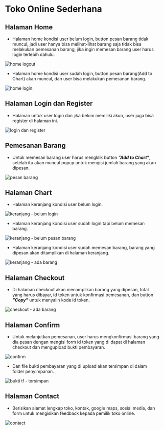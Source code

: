 # Toko Online Sederhana

## Halaman Home

- Halaman home kondisi user belum login, button pesan barang tidak muncul, jadi user hanya bisa melihat-lihat barang saja tidak bisa melakukan pemesanan barang, jika ingin memesan barang user harus login terlebih dahulu.

![home logout](https://user-images.githubusercontent.com/92837751/194980808-83ff8a4c-c834-430e-8487-0be677b82520.jpg)

- Halaman home kondisi user sudah login, button pesan barang(Add to Chart) akan muncul,  dan user bisa melakukan pemesanan barang.

![home login](https://user-images.githubusercontent.com/92837751/194980806-e06d6edd-cf78-4eb0-be37-2041ef21ab77.jpg)

## Halaman Login dan Register

- Halaman untuk user login dan jika belum memiliki akun, user juga bisa register di halaman ini.

![login dan register](https://user-images.githubusercontent.com/92837751/194980818-93249d33-0584-4b2a-89e7-2081d40d29e5.jpg)

## Pemesanan Barang

- Untuk memesan barang user harus mengklik button <b><i>"Add to Chart"</i></b>, setelah itu akan muncul popup untuk mengisi jumlah barang yang akan dipesan.

![pesan barang](https://user-images.githubusercontent.com/92837751/194980820-7e377c97-cb53-4185-a086-4c42dc87153d.jpg)

## Halaman Chart

- Halaman keranjang kondisi user belum login.

![keranjang - belum login](https://user-images.githubusercontent.com/92837751/194980810-1311b0f2-d6f5-4f04-b5e7-659f3c2543e6.jpg)

- Halaman keranjang kondisi user sudah login tapi belum memesan barang.

![keranjang - belum pesan barang](https://user-images.githubusercontent.com/92837751/194980812-c4e2bbc4-51e7-403f-874f-ea6220b4935e.jpg)

- Halaman keranjang kondisi user sudah memesan barang, barang yang dipesan akan ditampilkan di halaman keranjang.

![keranjang - ada barang](https://user-images.githubusercontent.com/92837751/194980809-0d02b6d3-64c5-4956-b0e5-134483f0f4cb.jpg)

## Halaman Checkout

- Di halaman checkout akan menampilkan barang yang dipesan, total yang harus dibayar, id token untuk konfirmasi pemesanan, dan button <b><i>"Copy"</i></b> untuk menyalin kode id token.

![checkout - ada barang](https://user-images.githubusercontent.com/92837751/194980795-a6c451dd-7787-4303-8130-990b8d9621e4.jpg)

## Halaman Confirm

- Untuk melanjutkan pemesanan, user harus mengkonfirmasi barang yang dia pesan dengan mengisi form id token yang di dapat di halaman checkout dan mengupload bukti pembayaran.

![confirm](https://user-images.githubusercontent.com/92837751/194980800-4df1392f-29ae-43eb-be7b-3bb10ef5424b.jpg)

- Dan file bukti pembayaran yang di upload akan tersimpan di dalam folder penyimpanan.

![bukti tf - tersimpan](https://user-images.githubusercontent.com/92837751/194980794-a57a292e-4000-41e6-b8af-c81dd2e0a28d.jpg)

## Halaman Contact

- Berisikan alamat lengkap toko, kontak, google maps, sosial media, dan form untuk mengisikan feedback kepada pemilik toko online.

![contact](https://user-images.githubusercontent.com/92837751/194980802-8f6e0301-2e9b-4792-8ea3-c0fba9a65e8e.jpg)


